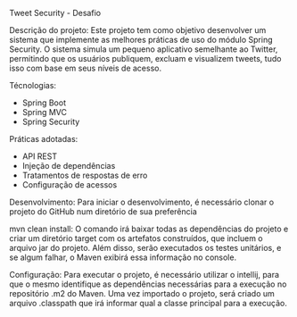 Tweet Security - Desafio

Descrição do projeto:
Este projeto tem como objetivo desenvolver um sistema que implemente as melhores práticas de uso do módulo Spring Security.
O sistema simula um pequeno aplicativo semelhante ao Twitter, permitindo que os usuários publiquem, excluam e visualizem tweets, tudo isso com base em seus níveis de acesso.


Técnologias:
- Spring Boot
- Spring MVC
- Spring Security


Práticas adotadas:
- API REST
- Injeção de dependências
- Tratamentos de respostas de erro
- Configuração de acessos

Desenvolvimento:
Para iniciar o desenvolvimento, é necessário clonar o projeto do GitHub num diretório de sua preferência


mvn clean install:
O comando irá baixar todas as dependências do projeto e criar um diretório target com os artefatos construídos, que incluem o arquivo jar do projeto.
Além disso, serão executados os testes unitários, e se algum falhar, o Maven exibirá essa informação no console.


Configuração:
Para executar o projeto, é necessário utilizar o intellij, para que o mesmo identifique as dependências necessárias para a execução no repositório .m2 do Maven.
Uma vez importado o projeto, será criado um arquivo .classpath que irá informar qual a classe principal para a execução.
